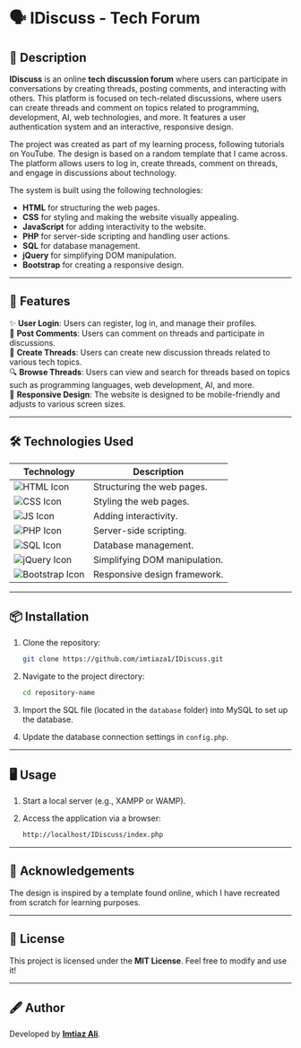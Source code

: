 # 🗣️ IDiscuss - Tech Forum

## 📝 Description

**IDiscuss** is an online **tech discussion forum** where users can participate in conversations by creating threads, posting comments, and interacting with others. This platform is focused on tech-related discussions, where users can create threads and comment on topics related to programming, development, AI, web technologies, and more. It features a user authentication system and an interactive, responsive design.

The project was created as part of my learning process, following tutorials on YouTube. The design is based on a random template that I came across. The platform allows users to log in, create threads, comment on threads, and engage in discussions about technology.

The system is built using the following technologies:

- **HTML** for structuring the web pages.
- **CSS** for styling and making the website visually appealing.
- **JavaScript** for adding interactivity to the website.
- **PHP** for server-side scripting and handling user actions.
- **SQL** for database management.
- **jQuery** for simplifying DOM manipulation.
- **Bootstrap** for creating a responsive design.

---

## 🚀 Features

✨ **User Login**: Users can register, log in, and manage their profiles.  
💬 **Post Comments**: Users can comment on threads and participate in discussions.  
📝 **Create Threads**: Users can create new discussion threads related to various tech topics.  
🔍 **Browse Threads**: Users can view and search for threads based on topics such as programming languages, web development, AI, and more.  
📱 **Responsive Design**: The website is designed to be mobile-friendly and adjusts to various screen sizes.

---

## 🛠️ Technologies Used

| Technology                                                                                          | Description                   |
| --------------------------------------------------------------------------------------------------- | ----------------------------- |
| ![HTML Icon](https://img.shields.io/badge/HTML-orange?logo=html5&logoColor=white)                   | Structuring the web pages.    |
| ![CSS Icon](https://img.shields.io/badge/CSS-blue?logo=css3&logoColor=white)                        | Styling the web pages.        |
| ![JS Icon](https://img.shields.io/badge/JavaScript-yellow?logo=javascript&logoColor=black)          | Adding interactivity.         |
| ![PHP Icon](https://img.shields.io/badge/PHP-purple?logo=php&logoColor=white)                       | Server-side scripting.        |
| ![SQL Icon](https://img.shields.io/badge/SQL-blue?logo=postgresql&logoColor=white)                  | Database management.          |
| ![jQuery Icon](https://img.shields.io/badge/jQuery-blue?logo=jquery&logoColor=white)                | Simplifying DOM manipulation. |
| ![Bootstrap Icon](https://img.shields.io/badge/Bootstrap-blueviolet?logo=bootstrap&logoColor=white) | Responsive design framework.  |

---

## 📦 Installation

1. Clone the repository:

   ```bash
   git clone https://github.com/imtiaza1/IDiscuss.git

   ```

2. Navigate to the project directory:
   ```bash
   cd repository-name
   ```
3. Import the SQL file (located in the `database` folder) into MySQL to set up the database.
4. Update the database connection settings in `config.php`.

---

## 🖥️ Usage

1. Start a local server (e.g., XAMPP or WAMP).
2. Access the application via a browser:

   ```bash
   http://localhost/IDiscuss/index.php

   ```

---

## 🙌 Acknowledgements

The design is inspired by a template found online, which I have recreated from scratch for learning purposes.

---

## 📜 License

This project is licensed under the **MIT License**. Feel free to modify and use it!

---

## 🖋️ Author

Developed by **[Imtiaz Ali](https://github.com/imtiaza1)**.
